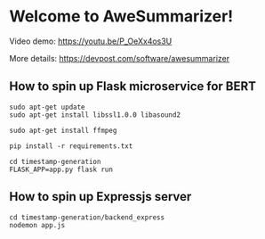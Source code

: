 # Welcome to AweSummarizer!
Video demo: https://youtu.be/P_OeXx4os3U

More details: https://devpost.com/software/awesummarizer

## How to spin up Flask microservice for BERT
```
sudo apt-get update
sudo apt-get install libssl1.0.0 libasound2

sudo apt-get install ffmpeg

pip install -r requirements.txt

cd timestamp-generation
FLASK_APP=app.py flask run
```

## How to spin up Expressjs server
```
cd timestamp-generation/backend_express
nodemon app.js
```

